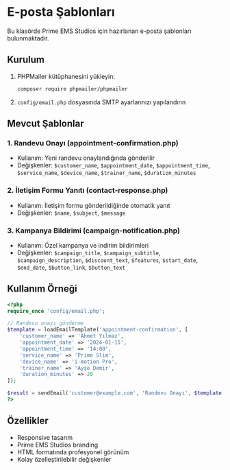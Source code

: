 # E-posta Şablonları

Bu klasörde Prime EMS Studios için hazırlanan e-posta şablonları bulunmaktadır.

## Kurulum

1. PHPMailer kütüphanesini yükleyin:
   ```bash
   composer require phpmailer/phpmailer
   ```

2. `config/email.php` dosyasında SMTP ayarlarınızı yapılandırın

## Mevcut Şablonlar

### 1. Randevu Onayı (appointment-confirmation.php)
- Kullanım: Yeni randevu onaylandığında gönderilir
- Değişkenler: `$customer_name`, `$appointment_date`, `$appointment_time`, `$service_name`, `$device_name`, `$trainer_name`, `$duration_minutes`

### 2. İletişim Formu Yanıtı (contact-response.php)
- Kullanım: İletişim formu gönderildiğinde otomatik yanıt
- Değişkenler: `$name`, `$subject`, `$message`

### 3. Kampanya Bildirimi (campaign-notification.php)
- Kullanım: Özel kampanya ve indirim bildirimleri
- Değişkenler: `$campaign_title`, `$campaign_subtitle`, `$campaign_description`, `$discount_text`, `$features`, `$start_date`, `$end_date`, `$button_link`, `$button_text`

## Kullanım Örneği

```php
<?php
require_once 'config/email.php';

// Randevu onayı gönderme
$template = loadEmailTemplate('appointment-confirmation', [
    'customer_name' => 'Ahmet Yılmaz',
    'appointment_date' => '2024-01-15',
    'appointment_time' => '14:00',
    'service_name' => 'Prime Slim',
    'device_name' => 'i-motion Pro',
    'trainer_name' => 'Ayşe Demir',
    'duration_minutes' => 20
]);

$result = sendEmail('customer@example.com', 'Randevu Onayı', $template);
?>
```

## Özellikler

- Responsive tasarım
- Prime EMS Studios branding
- HTML formatında profesyonel görünüm
- Kolay özelleştirilebilir değişkenler
